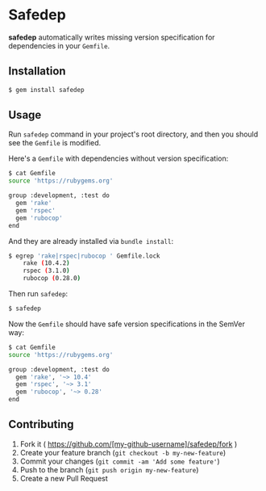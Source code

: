 # Safedep

**safedep** automatically writes missing version specification for dependencies in your `Gemfile`.

## Installation

```bash
$ gem install safedep
```

## Usage

Run `safedep` command in your project's root directory,
and then you should see the `Gemfile` is modified.

Here's a `Gemfile` with dependencies without version specification:

```bash
$ cat Gemfile
source 'https://rubygems.org'

group :development, :test do
  gem 'rake'
  gem 'rspec'
  gem 'rubocop'
end
```

And they are already installed via `bundle install`:

```bash
$ egrep 'rake|rspec|rubocop ' Gemfile.lock
    rake (10.4.2)
    rspec (3.1.0)
    rubocop (0.28.0)
```

Then run `safedep`:

```bash
$ safedep
```

Now the `Gemfile` should have safe version specifications in the SemVer way:

```bash
$ cat Gemfile
source 'https://rubygems.org'

group :development, :test do
  gem 'rake', '~> 10.4'
  gem 'rspec', '~> 3.1'
  gem 'rubocop', '~> 0.28'
end
```


## Contributing

1. Fork it ( https://github.com/[my-github-username]/safedep/fork )
2. Create your feature branch (`git checkout -b my-new-feature`)
3. Commit your changes (`git commit -am 'Add some feature'`)
4. Push to the branch (`git push origin my-new-feature`)
5. Create a new Pull Request
